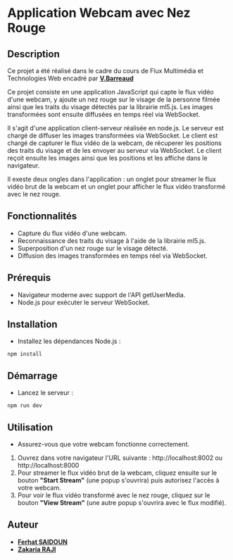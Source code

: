# Application Webcam avec Nez Rouge

## Description
Ce projet a été réalisé dans le cadre du cours de Flux Multimédia et Technologies Web encadré par [**V.Barreaud**]()

Ce projet consiste en une application JavaScript qui capte le flux vidéo d'une webcam, y ajoute un nez rouge sur le visage de la personne filmée ainsi que les traits du visage détectés par la librairie ml5.js. Les images transformées sont ensuite diffusées en temps réel via WebSocket.

Il s'agit d'une application client-serveur réalisée en node.js. Le serveur est chargé de diffuser les images transformées via WebSocket. Le client est chargé de capturer le flux vidéo de la webcam, de récuperer les positions des traits du visage et de les envoyer au serveur via WebSocket. Le client reçoit ensuite les images ainsi que les positions et les affiche dans le navigateur.

Il exeste deux ongles dans l'application : un onglet pour streamer le flux vidéo brut de la webcam et un onglet pour afficher le flux vidéo transformé avec le nez rouge.

## Fonctionnalités
- Capture du flux vidéo d'une webcam.
- Reconnaissance des traits du visage à l'aide de la librairie ml5.js.
- Superposition d'un nez rouge sur le visage détecté.
- Diffusion des images transformées en temps réel via WebSocket.

## Prérequis
- Navigateur moderne avec support de l'API getUserMedia.
- Node.js pour exécuter le serveur WebSocket.

## Installation
- Installez les dépendances Node.js :

```shell
npm install
```

## Démarrage
- Lancez le serveur : 

```shell
npm run dev
```

## Utilisation
- Assurez-vous que votre webcam fonctionne correctement.
1. Ouvrez dans votre navigateur l'URL suivante : http://localhost:8002 ou http://localhost:8000
2. Pour streamer le flux vidéo brut de la webcam, cliquez ensuite sur le bouton **"Start Stream"** (une popup s'ouvrira) puis autorisez l'accès à votre webcam.
3. Pour voir le flux vidéo transformé avec le nez rouge, cliquez sur le bouton **"View Stream"** (une autre popup s'ouvrira avec le flux modifié).

## Auteur
- [**Ferhat SAIDOUN**]()
- [**Zakaria RAJI**]()
